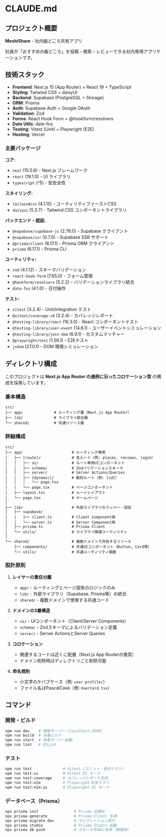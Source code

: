 # CLAUDE.md

## プロジェクト概要

**MeshiShare** - 社内飯どころ共有アプリ

社員が「おすすめの飯どころ」を投稿・検索・レビューできる社内専用アプリケーションです。

## 技術スタック

- **Frontend**: Next.js 15 (App Router) + React 19 + TypeScript
- **Styling**: Tailwind CSS + daisyUI
- **Backend**: Supabase (PostgreSQL + Storage)
- **ORM**: Prisma
- **Auth**: Supabase Auth + Google OAuth
- **Validation**: Zod
- **Forms**: React Hook Form + @hookform/resolvers
- **Date Utils**: date-fns
- **Testing**: Vitest (Unit) + Playwright (E2E)
- **Hosting**: Vercel

### 主要パッケージ

**コア:**
- `next` (15.5.6) - Next.js フレームワーク
- `react` (19.1.0) - UI ライブラリ
- `typescript` (^5) - 型安全性

**スタイリング:**
- `tailwindcss` (4.1.15) - ユーティリティファーストCSS
- `daisyui` (5.3.7) - Tailwind CSS コンポーネントライブラリ

**バックエンド・認証:**
- `@supabase/supabase-js` (2.76.0) - Supabase クライアント
- `@supabase/ssr` (0.7.0) - Supabase SSR サポート
- `@prisma/client` (6.17.1) - Prisma ORM クライアント
- `prisma` (6.17.1) - Prisma CLI

**ユーティリティ:**
- `zod` (4.1.12) - スキーマバリデーション
- `react-hook-form` (7.65.0) - フォーム管理
- `@hookform/resolvers` (5.2.2) - バリデーションライブラリ統合
- `date-fns` (4.1.0) - 日付操作

**テスト:**
- `vitest` (3.2.4) - Unit/Integration テスト
- `@vitest/coverage-v8` (3.2.4) - カバレッジレポート
- `@testing-library/react` (16.3.0) - React コンポーネントテスト
- `@testing-library/user-event` (14.6.1) - ユーザーイベントシミュレーション
- `@testing-library/jest-dom` (6.9.1) - カスタムマッチャー
- `@playwright/test` (1.56.1) - E2Eテスト
- `jsdom` (27.0.1) - DOM 環境シミュレーション

## ディレクトリ構成

このプロジェクトは **Next.js App Router の通例に沿ったコロケーション型** の構成を採用しています。

### 基本構造

```
src/
├── app/              # ルーティング層（Next.js App Router）
├── lib/              # ライブラリ統合層
└── shared/           # 共通リソース層
```

### 詳細構成

```
src/
├── app/                      # ルーティング専用
│   ├── [route]/              # 各ルート（例: places, reviews, login）
│   │   ├── ui/               # ルート専用UIコンポーネント
│   │   ├── schema/           # Zodバリデーションスキーマ
│   │   ├── server/           # Server Actions/Queries
│   │   ├── [dynamic]/        # 動的ルート（例: [id]）
│   │   │   └── page.tsx
│   │   └── page.tsx          # ページコンポーネント
│   ├── layout.tsx            # ルートレイアウト
│   └── page.tsx              # ホームページ
│
├── lib/                      # 外部ライブラリのラッパー・設定
│   ├── supabase/
│   │   ├── client.ts         # Client Component用
│   │   └── server.ts         # Server Component用
│   ├── prisma.ts             # Prisma Client
│   └── utils/                # ライブラリ関連ユーティリティ
│
└── shared/                   # 複数ドメインで共有するリソース
    ├── components/           # 共通UIコンポーネント（Button, Card等）
    └── utils/                # 共通ユーティリティ関数
```

### 設計原則

1. **レイヤーの責任分離**
   - `app/` - ルーティングとページ固有のロジックのみ
   - `lib/` - 外部ライブラリ（Supabase, Prisma等）の統合
   - `shared/` - 複数ドメインで使用する共通コード

2. **ドメインの3層構造**
   - `ui/` - UIコンポーネント（Client/Server Components）
   - `schema/` - Zodスキーマによるバリデーション定義
   - `server/` - Server ActionsとServer Queries

3. **コロケーション**
   - 関連するコードは近くに配置（Next.js App Routerの推奨）
   - ドメイン削除時はディレクトリごと削除可能

4. **命名規則**
   - 小文字のケバブケース（例: `user-profile/`）
   - ファイル名はPascalCase（例: `UserCard.tsx`）

## コマンド

### 開発・ビルド
```bash
npm run dev    # 開発サーバー (localhost:3000)
npm run build  # 本番ビルド
npm run start  # 本番サーバー起動
npm run lint   # ESLint
```

### テスト
```bash
npm run test              # Vitest (ユニット・統合テスト)
npm run test:ui           # Vitest UI モード
npm run test:coverage     # カバレッジレポート生成
npm run test:e2e          # Playwright E2Eテスト
npm run test:e2e:ui       # Playwright UI モード
```

### データベース（Prisma）
```bash
npx prisma init                # Prisma 初期化
npx prisma generate            # Prisma Client 生成
npx prisma migrate dev         # マイグレーション実行
npx prisma studio              # Prisma Studio 起動
npx prisma db push             # スキーマをDBに反映（開発用）
```
